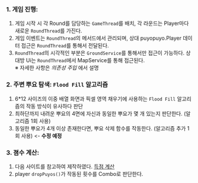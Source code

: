 ### 1. 게임 진행:
  1. 게임 시작 시 각 Round를 담당하는 `GameThread`를 배치, 각 라운드는 Player마다 새로운 `RoundThread`를 가진다.
  2. 게임 이벤트는 `RoundThread`의 메서드에서 관리되며, 상대 puyopuyo.Player 데이터 접근은 `RoundThread`를 통해서 전달된다.
  3. `RoundThread`의 시각적인 부분은 `GroundService`를 통해서만 접근이 가능하다. 상대방 Ui는 `RoundThread`에서 MapService를 통해 접근된다.  
            ※ 자세한 사항은 _의존성 주입_ 에서 설명
### 2. 주변 뿌요 탐색: `Flood Fill` 알고리즘
   1. 6*12 사이즈의 이중 배열 화면과 픽셀 영역 채우기에 사용하는 `Flood Fill` 알고리즘의 작동 방식이 유사하다 판단
   2. 최하단까지 내려운 뿌요의 4면에 자신과 동일한 뿌요가 몇 개 있는지 판단한다. (알고리즘 1회 사용)
   3. 동일한 뿌요가 4개 이상 존재한다면, 뿌요 삭제 함수를 작동한다. (알고리즘 추가 1회 사용) <- __수정 예정__
### 3. 졈수 계산:
   1. 다음 사이트를 참고하여 제작하였다. [득점 계산](https://puyopuyo.fandom.com/ko/wiki/%EB%93%9D%EC%A0%90_%EA%B3%84%EC%82%B0)
   2. player `dropPuyos()`가 작동된 횟수를 Combo로 판단한다.

